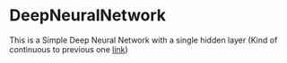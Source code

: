 # DeepNeuralNetwork

This is a Simple Deep Neural Network with a single hidden layer
(Kind of continuous to previous one [link](https://github.com/VamsiVarma0210/Keras))
